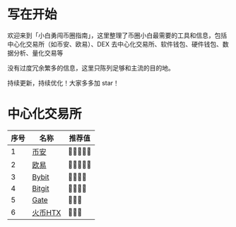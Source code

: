 # 写在开始

欢迎来到「小白勇闯币圈指南」，这里整理了币圈小白最需要的工具和信息，包括中心化交易所（如币安、欧易）、DEX 去中心化交易所、软件钱包、硬件钱包、数据分析、量化交易等

没有过度冗余繁多的信息，这里只陈列足够和主流的目的地。

持续更新，持续优化！大家多多加 star！

# 中心化交易所

| 序号 | 名称 | 推荐值|
|-----|-----|-----|
|1|[币安]( https://www.binance.com/zh-CN)|🌟🌟🌟🌟🌟|
|2|[欧易](https://www.okx.com/zh-hans)|🌟🌟🌟🌟🌟|
|3|[Bybit](https://www.bybit.com/)|🌟🌟🌟🌟|
|4|[Bitgit](https://www.bitget.com/zh-CN)|🌟🌟🌟🌟|
|5|[Gate](https://www.gate.com/zh)|🌟🌟🌟|
|6|[火币HTX](https://www.htx.com/zh-cn/)|🌟🌟🌟|

